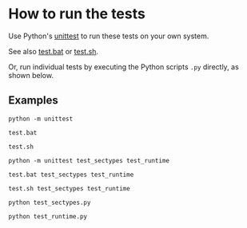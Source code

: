 # How to run the tests

Use Python's [unittest](https://docs.python.org/3/library/unittest.html) to run these tests on your own system.

See also [test.bat](test.bat) or [test.sh](test.sh).

Or, run individual tests by executing the Python scripts `.py` directly, as shown below.

## Examples

`python -m unittest`

`test.bat`

`test.sh`

`python -m unittest test_sectypes test_runtime`

`test.bat test_sectypes test_runtime `

`test.sh test_sectypes test_runtime`

`python test_sectypes.py`

`python test_runtime.py`
